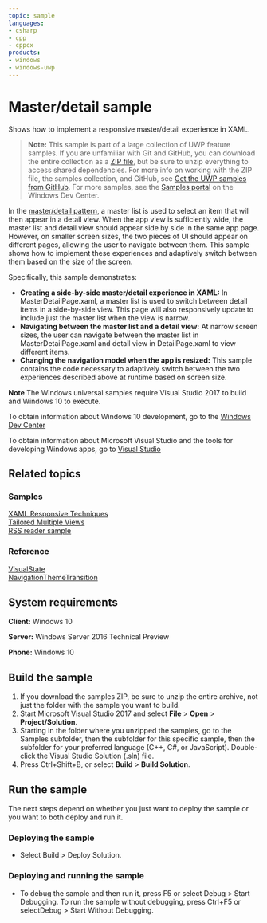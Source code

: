 ```yaml
---
topic: sample
languages:
- csharp
- cpp
- cppcx
products:
- windows
- windows-uwp
---
```


<!---
  category: Navigation
  samplefwlink: http://go.microsoft.com/fwlink/p/?LinkId=619901
--->

# Master/detail sample

Shows how to implement a responsive master/detail experience in XAML. 

> **Note:** This sample is part of a large collection of UWP feature samples. 
> If you are unfamiliar with Git and GitHub, you can download the entire collection as a 
> [ZIP file](https://github.com/Microsoft/Windows-universal-samples/archive/master.zip), but be 
> sure to unzip everything to access shared dependencies. For more info on working with the ZIP file, 
> the samples collection, and GitHub, see [Get the UWP samples from GitHub](https://aka.ms/ovu2uq). 
> For more samples, see the [Samples portal](https://aka.ms/winsamples) on the Windows Dev Center. 

In the [master/detail pattern](https://msdn.microsoft.com/library/windows/apps/dn997765.aspx), a master list is used to select an item that will then appear in a detail view.
When the app view is sufficiently wide, the master list and detail view should appear side by side in the same app page. However, on smaller screen sizes, 
the two pieces of UI should appear on different pages, allowing the user to navigate between them. This sample shows how to implement these experiences and 
adaptively switch between them based on the size of the screen.

Specifically, this sample demonstrates:

- **Creating a side-by-side master/detail experience in XAML:** In MasterDetailPage.xaml, a master list is used to switch between detail items in a side-by-side view. This page will also responsively update to include just the master list when the view is narrow.
- **Navigating between the master list and a detail view:** At narrow screen sizes, the user can navigate between the master list in MasterDetailPage.xaml and detail view in DetailPage.xaml to view different items.
- **Changing the navigation model when the app is resized:** This sample contains the code necessary to adaptively switch between the two experiences described above at runtime based on screen size.

**Note** The Windows universal samples require Visual Studio 2017 to build and Windows 10 to execute.
 
To obtain information about Windows 10 development, go to the [Windows Dev Center](http://go.microsoft.com/fwlink/?LinkID=532421)

To obtain information about Microsoft Visual Studio and the tools for developing Windows apps, go to [Visual Studio](http://go.microsoft.com/fwlink/?LinkID=532422)

## Related topics

### Samples

[XAML Responsive Techniques](/Samples/XamlResponsiveTechniques)  
[Tailored Multiple Views](/Samples/XamlTailoredMultipleViews/)  
[RSS reader sample](https://github.com/Microsoft/Windows-appsample-rssreader)  

### Reference

[VisualState](https://msdn.microsoft.com/library/windows/apps/windows.ui.xaml.visualstate.aspx)  
[NavigationThemeTransition](https://msdn.microsoft.com/library/windows/apps/xaml/windows.ui.xaml.media.animation.navigationthemetransition.aspx)  

## System requirements

**Client:** Windows 10

**Server:** Windows Server 2016 Technical Preview

**Phone:**  Windows 10

## Build the sample

1. If you download the samples ZIP, be sure to unzip the entire archive, not just the folder with the sample you want to build. 
2. Start Microsoft Visual Studio 2017 and select **File** \> **Open** \> **Project/Solution**.
3. Starting in the folder where you unzipped the samples, go to the Samples subfolder, then the subfolder for this specific sample, then the subfolder for your preferred language (C++, C#, or JavaScript). Double-click the Visual Studio Solution (.sln) file.
4. Press Ctrl+Shift+B, or select **Build** \> **Build Solution**.

## Run the sample

The next steps depend on whether you just want to deploy the sample or you want to both deploy and run it.

### Deploying the sample

- Select Build > Deploy Solution. 

### Deploying and running the sample

- To debug the sample and then run it, press F5 or select Debug >  Start Debugging. To run the sample without debugging, press Ctrl+F5 or selectDebug > Start Without Debugging. 
